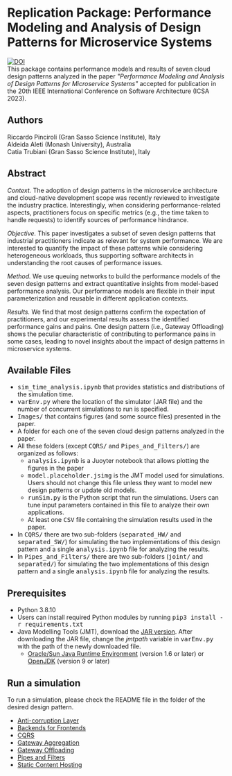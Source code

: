 # Replication Package: Performance Modeling and Analysis of Design Patterns for Microservice Systems

[![DOI](https://zenodo.org/badge/DOI/10.5281/zenodo.7503633.svg)](https://doi.org/10.5281/zenodo.7503633)  
This package contains performance models and results of seven cloud design patterns analyzed in the paper *"Performance Modeling and Analysis of Design Patterns for Microservice Systems"* accepted for publication in the 20th IEEE International Conference on Software Architecture (ICSA 2023).


## Authors
Riccardo Pinciroli (Gran Sasso Science Institute), Italy  
Aldeida Aleti (Monash University), Australia  
Catia Trubiani (Gran Sasso Science Institute), Italy


## Abstract
*Context.* The adoption of design patterns in the microservice architecture and cloud-native development scope was recently reviewed to investigate the industry practice. Interestingly, when considering performance-related aspects, practitioners focus on specific metrics (e.g., the time taken to handle requests) to identify sources of performance hindrance.

*Objective.* This paper investigates a subset of seven design patterns that industrial practitioners indicate as relevant for system performance. We are interested to quantify the impact of these patterns while considering heterogeneous workloads, thus supporting software architects in understanding the root causes of performance issues. 

*Method.* We use queuing networks to build the performance models of the seven design patterns and extract quantitative insights from model-based performance analysis. Our performance models are flexible in their input parameterization and reusable in different application contexts. 

*Results.* We find that most design patterns confirm the expectation of practitioners, and our experimental results assess the identified performance gains and pains. One design pattern (i.e., Gateway Offloading) shows the peculiar characteristic of contributing to performance pains in some cases, leading to novel insights about the impact of design patterns in microservice systems.


## Available Files
- <tt>sim\_time\_analysis.ipynb</tt> that provides statistics and distributions of the simulation time.
- <tt>varEnv.py</tt> where the location of the simulator (JAR file) and the number of concurrent simulations to run is specified.
- <tt>Images/</tt> that contains figures (and some source files) presented in the paper.
- A folder for each one of the seven cloud design patterns analyzed in the paper.
- All these folders (except <tt>CQRS/</tt> and <tt>Pipes\_and\_Filters/</tt>) are organized as follows:
  - <tt>analysis.ipynb</tt> is a Juoyter notebook that allows plotting the figures in the paper
  - <tt>model.placeholder.jsimg</tt> is the JMT model used for simulations. Users should not change this file unless they want to model new design patterns or update old models.
  - <tt>runSim.py</tt> is the Python script that run the simulations. Users can tune input parameters contained in this file to analyze their own applications.
  - At least one <tt>CSV</tt> file containing the simulation results used in the paper.
- In <tt>CQRS/</tt> there are two sub-folders (<tt>separated\_HW/</tt> and <tt>separated\_SW/</tt>) for simulating the two implementations of this design pattern and a single <tt>analysis.ipynb</tt> file for analyzing the results.
- In <tt>Pipes\_and\_Filters/</tt> there are two sub-folders (<tt>joint/</tt> and <tt>separated/</tt>) for simulating the two implementations of this design pattern and a single <tt>analysis.ipynb</tt> file for analyzing the results.


## Prerequisites
- Python 3.8.10
- Users can install required Python modules by running <tt>pip3 install -r requirements.txt</tt>
- Java Modelling Tools (JMT), download the [JAR version](http://sourceforge.net/projects/jmt/files/jmt/JMT-1.2.2/JMT-singlejar-1.2.2.jar/download). After downloading the JAR file, change the *jmtpath* variable in <tt>varEnv.py</tt> with the path of the newly downloaded file.
  - [Oracle/Sun Java Runtime Environment](http://www.oracle.com/technetwork/java/javase/downloads/index.html) (version 1.6 or later) or [OpenJDK](https://openjdk.org/install/) (version 9 or later)


## Run a simulation
To run a simulation, please check the README file in the folder of the desired design pattern.
- [Anti-corruption Layer](Anti\_Corruption\_Layer/)
- [Backends for Frontends](Backends\_for\_Frontends/)
- [CQRS](CQRS/)
- [Gateway Aggregation](Gateway\_Aggregation/)
- [Gateway Offloading](Gateway\_Offloading/)
- [Pipes and Filters](Pipes\_and\_Filters/)
- [Static Content Hosting](Static\_Content\_Hosting/)
